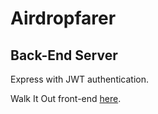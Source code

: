 # Airdropfarer
## Back-End Server
Express with JWT authentication.

Walk It Out front-end [here](https://git.generalassemb.ly/ga-wdi-lessons/react-walk-it-out-front-end).
